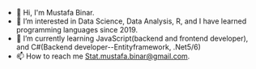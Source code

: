 - 👋 Hi, I'm Mustafa Binar.
- 👀 I’m interested in Data Science, Data Analysis, R, and I have learned programming languages since 2019. 
- 🌱 I’m currently learning JavaScript(backend and frontend developer), and C#(Backend developer--Entityframework, .Net5/6)
- 📫 How to reach me Stat.mustafa.binar@gmail.com.
